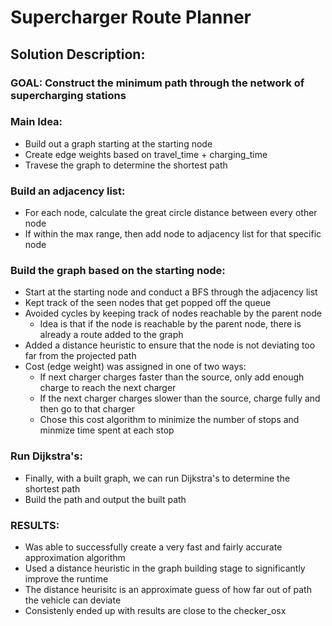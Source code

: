 # Supercharger Route Planner
## Solution Description:
### GOAL: Construct the minimum path through the network of supercharging stations
### Main Idea:
- Build out a graph starting at the starting node
- Create edge weights based on travel_time + charging_time
- Travese the graph to determine the shortest path
### Build an adjacency list:
- For each node, calculate the great circle distance between every other node
- If within the max range, then add node to adjacency list for that specific node
### Build the graph based on the starting node:
- Start at the starting node and conduct a BFS through the adjacency list
- Kept track of the seen nodes that get popped off the queue
- Avoided cycles by keeping track of nodes reachable by the parent node
    - Idea is that if the node is reachable by the parent node, there is already a route added to the graph
- Added a distance heuristic to ensure that the node is not deviating too far from the projected path
- Cost (edge weight) was assigned in one of two ways:
    - If next charger charges faster than the source, only add enough charge to reach the next charger
    - If the next charger charges slower than the source, charge fully and then go to that charger
    - Chose this cost algorithm to minimize the number of stops and minmize time spent at each stop
### Run Dijkstra's:
- Finally, with a built graph, we can run Dijkstra's to determine the shortest path
- Build the path and output the built path

### RESULTS:
- Was able to successfully create a very fast and fairly accurate approximation algorithm
- Used a distance heuristic in the graph building stage to significantly improve the runtime
- The distance heurisitc is an approximate guess of how far out of path the vehicle can deviate
- Consistenly ended up with results are close to the checker_osx
